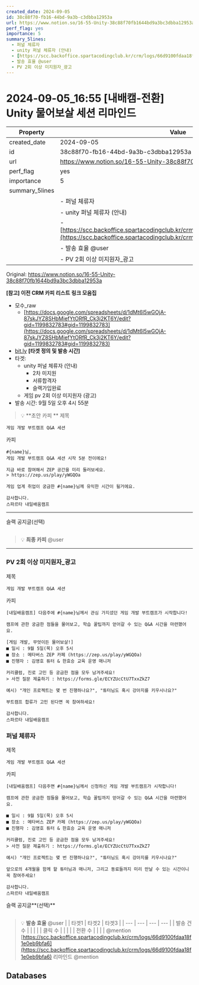 ```yaml
---
created_date: 2024-09-05
id: 38c88f70-fb16-44bd-9a3b-c3dbba12953a
url: https://www.notion.so/16-55-Unity-38c88f70fb1644bd9a3bc3dbba12953a
perf_flag: yes
importance: 5
summary_5lines:
  - 퍼널 체류자
  - unity 퍼널 체류자 (안내)
  - [https://scc.backoffice.spartacodingclub.kr/crm/logs/66d9100fdaa18f1e0eb9bfa6](https://scc.backoffice.spartacodingclub.kr/crm/logs/66d9100fdaa18f1e0eb9bfa6)
  - 발송 효율 @user
  - PV 2회 이상 미지원자_광고
---
```


# 2024-09-05_16:55 [내배캠-전환] Unity 물어보살 세션 리마인드

| Property | Value |
| --- | --- |
| created_date | 2024-09-05 |
| id | 38c88f70-fb16-44bd-9a3b-c3dbba12953a |
| url | https://www.notion.so/16-55-Unity-38c88f70fb1644bd9a3bc3dbba12953a |
| perf_flag | yes |
| importance | 5 |
| summary_5lines | |
|  | - 퍼널 체류자 |
|  | - unity 퍼널 체류자 (안내) |
|  | - [https://scc.backoffice.spartacodingclub.kr/crm/logs/66d9100fdaa18f1e0eb9bfa6](https://scc.backoffice.spartacodingclub.kr/crm/logs/66d9100fdaa18f1e0eb9bfa6) |
|  | - 발송 효율 @user |
|  | - PV 2회 이상 미지원자_광고 |

Original: https://www.notion.so/16-55-Unity-38c88f70fb1644bd9a3bc3dbba12953a

**[참고] 이전 CRM 카피 리스트**
**링크 모음집**
- 모수_raw
  - [https://docs.google.com/spreadsheets/d/1dMt6l5wGOjA-87skJYZ8SHbMiefYtORfR_Ck3j2KT6Y/edit?gid=1199832783#gid=1199832783](https://docs.google.com/spreadsheets/d/1dMt6l5wGOjA-87skJYZ8SHbMiefYtORfR_Ck3j2KT6Y/edit?gid=1199832783#gid=1199832783)
- [bit.ly](http://bit.ly/)
**[타겟 정의 및 발송 시간]**
- 타겟: 
  - unity 퍼널 체류자 (안내)
    - 2차 미지원
    - 서류합격자
    - 슬랙가입완료
  - 게임 pv 2회 이상 미지원자 (광고)
- 발송 시간: 9월 5일 오후 4시 55분
> 💡 **초안 카피 **
제목
```plain text
게임 개발 부트캠프 Q&A 세션 
```
카피
```plain text
#{name}님,
게임 개발 부트캠프 Q&A 세션 시작 5분 전이에요! 

지금 바로 참여해서 ZEP 공간을 미리 둘러보세요. 
> https://zep.us/play/yWGQOa

게임 업계 취업이 궁금한 #{name}님께 유익한 시간이 될거에요.

감사합니다.
스파르타 내일배움캠프 
```

---
슬랙 공지글(선택)
```plain text

```
> 💡 **최종 카피** @user 

---

### PV 2회 이상 미지원자_광고
제목
```plain text
게임 개발 부트캠프 Q&A 세션 
```
카피
```plain text
[내일배움캠프] 다음주에 #{name}님께서 관심 가지셨던 게임 개발 부트캠프가 시작합니다!

캠프에 관한 궁금한 점들을 물어보고, 학습 꿀팁까지 얻어갈 수 있는 Q&A 시간을 마련했어요.

[게임 개발, 무엇이든 물어보살!]
■ 일시 : 9월 5일(목) 오후 5시 
■ 장소 : 메타버스 ZEP 카페 (https://zep.us/play/yWGQOa)
■ 진행자 : 김영호 튜터 & 한효승 교육 운영 매니저

커리큘럼, 진로 고민 등 궁금한 점을 모두 남겨주세요! 
> 사전 질문 제출하기 : https://forms.gle/ECYZUcCtU7TxxZkZ7

예시) "개인 프로젝트는 몇 번 진행하나요?", "튜터님도 혹시 강아지를 키우시나요?"

부트캠프 합류가 고민 된다면 꼭 참여하세요!

감사합니다.
스파르타 내일배움캠프
```

### 퍼널 체류자
제목
```plain text
게임 개발 부트캠프 Q&A 세션
```
카피
```plain text
[내일배움캠프] 다음주면 #{name}님께서 신청하신 게임 개발 부트캠프가 시작합니다!

캠프에 관한 궁금한 점들을 물어보고, 학습 꿀팁까지 얻어갈 수 있는 Q&A 시간을 마련했어요.

■ 일시 : 9월 5일(목) 오후 5시 
■ 장소 : 메타버스 ZEP 카페 (https://zep.us/play/yWGQOa)
■ 진행자 : 김영호 튜터 & 한효승 교육 운영 매니저

커리큘럼, 진로 고민 등 궁금한 점을 모두 남겨주세요! 
> 사전 질문 제출하기 : https://forms.gle/ECYZUcCtU7TxxZkZ7

예시) "개인 프로젝트는 몇 번 진행하나요?", "튜터님도 혹시 강아지를 키우시나요?"

앞으로의 4개월을 함께 할 튜터님과 매니저, 그리고 동료들까지 미리 만날 수 있는 시간이니 꼭 참여주세요!

감사합니다.
스파르타 내일배움캠프
```
슬랙 공지글**(선택)**
```plain text

```
> 💡 **발송 효율** @user 
|  | 타겟1 | 타겟2 | 타겟3 |
| --- | --- | --- | --- |
| 발송 건수 |  |  |  |
| 클릭 수  |  |  |  |
| 전환 수 |  |  |  |
@mention
[https://scc.backoffice.spartacodingclub.kr/crm/logs/66d9100fdaa18f1e0eb9bfa6](https://scc.backoffice.spartacodingclub.kr/crm/logs/66d9100fdaa18f1e0eb9bfa6)
리마인드
@mention

## Databases
